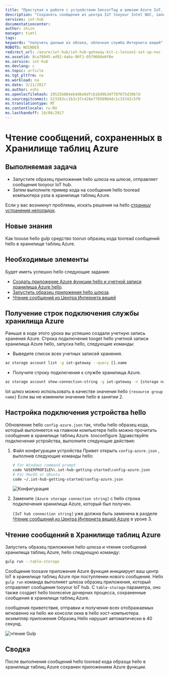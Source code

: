 ```yaml
---
title: "Приступая к работе с устройством SensorTag и шлюзом Azure IoT. Урок 4. Хранилище таблиц | Документация Майкрософт"
description: "Сохранять сообщения из центра IoT tooyour Intel NUC, записывать их в хранилище таблиц tooAzure и затем прочитать их из облака hello."
services: iot-hub
documentationcenter: 
author: shizn
manager: timtl
tags: 
keywords: "получить данные из облака, облачная служба Интернета вещей"
ROBOTS: NOINDEX
redirect_url: /azure/iot-hub/iot-hub-gateway-kit-c-lesson1-set-up-nuc
ms.assetid: 8ca78045-ad92-4a6a-90f1-05f9668e6f0e
ms.service: iot-hub
ms.devlang: c
ms.topic: article
ms.tgt_pltfrm: na
ms.workload: na
ms.date: 3/21/2017
ms.author: xshi
ms.openlocfilehash: 29525b084eb4d6e6dfcb16d9b34f78f075d30b7d
ms.sourcegitcommit: 523283cc1b3c37c428e77850964dc1c33742c5f0
ms.translationtype: MT
ms.contentlocale: ru-RU
ms.lasthandoff: 10/06/2017
---
```

# <a name="read-messages-persisted-in-azure-table-storage"></a>Чтение сообщений, сохраненных в Хранилище таблиц Azure

## <a name="what-you-will-do"></a>Выполняемая задача

- Запустите образец приложения hello шлюза на шлюзе, отправляет сообщения tooyour IoT hub.
- Затем выполните пример кода на сообщения hello tooread компьютера узла в хранилище таблиц Azure. 

Если у вас возникнут проблемы, искать решения на hello [страницу устранения неполадок](iot-hub-gateway-kit-c-troubleshooting.md).

## <a name="what-you-will-learn"></a>Новые знания

Как toouse hello gulp средство toorun образец кода tooread сообщений hello в хранилище таблиц Azure.

## <a name="what-you-need"></a>Необходимые элементы

Будет иметь успешно hello следующие задания:

- [Создать приложение Azure функции hello и учетной записи хранилища Azure hello](iot-hub-gateway-kit-c-lesson4-deploy-resource-manager-template.md).
- [Запустить образец приложения hello шлюза](iot-hub-gateway-kit-c-lesson3-configure-ble-app.md).
- [Чтение сообщений из Центра Интернета вещей](iot-hub-gateway-kit-c-lesson3-read-messages-from-hub.md)

## <a name="get-your-azure-storage-connection-strings"></a>Получение строк подключения службы хранилища Azure

Раньше в ходе этого урока вы успешно создали учетную запись хранения Azure. Строка подключения tooget hello учетной записи хранилища Azure hello, запуска hello, следующие команды:

* Выведите список всех учетных записей хранения.

```bash
az storage account list -g iot-gateway --query [].name
```

* Получите строку подключения к службе хранилища Azure.

```bash
az storage account show-connection-string -g iot-gateway -n {storage name}
```

Iot шлюз можно использовать в качестве значения hello `{resource group name}` Если вы не изменили значение hello в занятии 2.

## <a name="configure-hello-device-connection"></a>Настройка подключения устройства hello

Обновление hello `config-azure.json` так, чтобы hello образец кода, который выполняется на главном компьютере hello можно прочитать сообщение в хранилище таблиц Azure. tooconfigure Здравствуйте подключения устройства, выполните следующие действия:

1. Файл конфигурации устройства Привет открыть `config-azure.json` , выполнив следующие команды hello:

   ```bash
   # For Windows command prompt
   code %USERPROFILE%\.iot-hub-getting-started\config-azure.json
   # For MacOS or Ubuntu
   code ~/.iot-hub-getting-started/config-azure.json
   ```

   ![Конфигурация](media/iot-hub-gateway-kit-lessons/lesson4/config_azure.png)

2. Замените `[Azure storage connection string]` с hello строка подключения хранилища Azure, который был получен.

   `[IoT hub connection string]` уже должна быть заменена в разделе [Чтение сообщений из Центра Интернета вещей Azure](iot-hub-gateway-kit-c-lesson3-read-messages-from-hub.md) в уроке 3.

## <a name="read-messages-in-your-azure-table-storage"></a>Чтение сообщений в Хранилище таблиц Azure

Запустить образец приложения hello шлюза и чтения сообщений хранилища таблиц Azure, hello следующую команду:

```bash
gulp run --table-storage
```

Сообщение toosave приложения Azure функция инициирует ваш центр IoT в хранилище таблиц Azure при поступлении нового сообщения.
Hello `gulp run` команда выполняет шлюза образец приложения, который отправляет сообщения tooyour IoT hub. С `table-storage` параметра, оно также создает hello tooreceive дочерних процесса, сохраненные сообщения в хранилище таблиц Azure.

сообщения приветствия, отправки и получения всех отображаемых мгновенно на hello же консоли окна в hello хост-компьютера. экземпляр приложения Образец Hello нарушит автоматически в 40 секунд.

   ![чтение Gulp](media/iot-hub-gateway-kit-lessons/lesson4/gulp_run_read_table.png)


## <a name="summary"></a>Сводка

После выполнения сообщений hello tooread кода образца hello в хранилище таблиц Azure сохранен приложением Azure функции.
